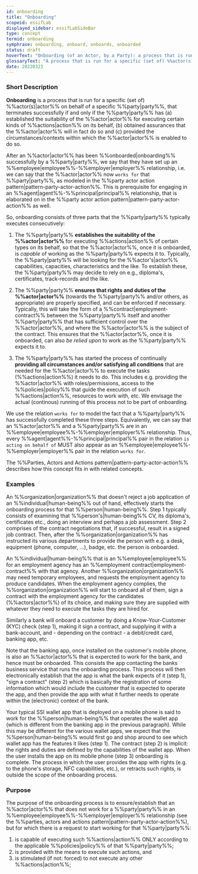 ```yaml
---
id: onboarding
title: "Onboarding"
scopeid: essifLab
displayed_sidebar: essifLabSideBar
type: concept
termid: onboarding
symphrase: onboarding, onboard, onboards, onboarded
status: draft
hoverText: "Onboarding (of an Actor, by a Party): a process that is run for this Actor on behalf of the Party, that terminates successfully if and  only if the Party has (a) established the suitability of the Actor for executing certain kinds of Actions on its behalf, (b) obtained assurances that the Actor will in fact do so and (c) provided the circumstances/contexts within which the Actor is enabled to do so."
glossaryText: "A process that is run for a specific (set of) %%actor(s)^actor%% on behalf of a specific %%party^party%%, that terminates successfully if and  only if the %%party^party%% has (a) established the suitability of the %%actor^actor%% for executing certain kinds of %%actions^action%% on its behalf, (b) obtained assurances that the %%actor^actor%% will in fact do so and (c) provided the circumstances/contexts within which the %%actor^actor%% is enabled to do so."
date: 20220323
---
```


### Short Description

**Onboarding** is a process that is run for a specific (set of) %%actor(s)|actor%% on behalf of a specific %%party|party%%, that terminates successfully if and  only if the %%party|party%% has (a) established the suitability of the %%actor|actor%% for executing certain kinds of %%actions|action%% on its behalf, (b) obtained assurances that the %%actor|actor%% will in fact do so and (c) provided the circumstances/contexts within which the %%actor|actor%% is enabled to do so.

After an %%actor|actor%% has been %%onboarded|onboarding%% successfully by a %%party|party%%, we say that they have set up an %%employee|employee%%-%%employer|employer%% relationship, i.e. we can say that the %%actor|actor%% now `works for` that %%party|party%%, as modeled in the %%party actor action pattern|pattern-party-actor-action%%. This is prerequisite for engaging in an %%agent|agent%%-%%principal|principal%% relationship, that is elaborated on in the %%party actor action pattern|pattern-party-actor-action%% as well.

So, onboarding consists of three parts that the %%party|party%% typically executes consecutively:

1. The %%party|party%% **establishes the suitability of the %%actor|actor%%** for executing %%actions|action%% of certain types on its behalf, so that the %%actor|actor%%, once it is onboarded, is *capable* of working as the %%party|party%% expects it to. Typically, the %%party|party%% will be looking for the %%actor's|actor%% capabilities, capacities, characteristics and the like. To establish these, the %%party|party%% may decide to rely on e.g., diploma's, certificates, track-records and the like.

2. The %%party|party%% **ensures that rights and duties of the %%actor|actor%%** (towards the %%party|party%% and/or others, as appropriate) are properly specified, and can be enforced if necessary. Typically, this will take the form of a %%contract|employment-contract%% between the %%party|party%% itself and another %%party|party%% that has sufficient control over the %%actor|actor%%, and where the %%actor|actor%% is the subject of the contract. This ensures that the %%actor|actor%%, once it is onboarded, can also *be relied upon* to work as the %%party|party%% expects it to.

3. The %%party|party%% has started the process of continually **providing all circumstances and/or satisfying all conditions** that are needed for the %%actor|actor%% to execute the tasks (%%actions|action%%) it needs to do. This includes e.g. providing the %%actor|actor%% with roles/permissions, access to the %%policies|policy%% that guide the execution of such %%actions|action%%, resources to work with, etc. We envisage the actual (continous) running of this process not to be part of onboarding.

We use the relation `works for` to model the fact that a %%party|party%% has successfully completed these three steps. Equivalently, we can say that an %%actor|actor%% and a %%party|party%% are in an %%employee|employee%%-%%employer|employer%% relationship. Thus, every %%agent|agent%%-%%principal|principal%% pair in the relation `is acting on behalf of` MUST also appear as an %%employee|employee%%-%%employer|employer%% pair in the relation `works for`.

The %%Parties, Actors and Actions pattern|pattern-party-actor-action%% describes how this concept fits in with related concepts.

### Examples

An %%organization|organization%% that doesn't reject a job application of an %%individual|human-being%% out of hand, effectively starts the  onboarding process for that %%person|human-being%%. Step 1 typically consists of examining that %%person's|human-being%% CV, its diploma's, certificates etc., doing an interview and perhaps a job assessment. Step 2 comprises of the contract negotiations that, if successful, result in a signed job contract. Then, after the %%organization|organization%% has instructed its various departments to provide the person with e.g. a desk, equipment (phone, computer, ...), badge, etc. the person is onboarded.

An %%individual|human-being%% that is an %%employee|employee%% for an employment agency has an %%employment contract|employment-contract%% with that agency. Another %%organization|organization%% may need temporary employees, and requests the employment agency to produce candidates. When the employment agency complies, the %%organization|organization%% will start to onboard all of them, sign a contract with the employment agency for the candidates (%%actors|actor%%) of its choice, and making sure they are supplied with whatever they need to execute the tasks they are hired for.

Similarly a bank will onboard a customer by doing a Know-Your-Customer (KYC) check (step 1), making it sign a contract, and supplying it with a bank-account, and - depending on the contract - a debit/credit card, banking app, etc.

Note that the banking app, once installed on the customer's mobile phone, is also an %%actor|actor%% that is expercted to work for the bank, and hence must be onboarded. This consists the app contacting the banks business service that runs the onboarding process. This process will then electronically establish that the app is what the bank expects of it (step 1), "sign a contract" (step 2) which is basically the registration of some information which would include the customer that is expected to operate the app, and then provide the app with what it further needs to operate within the (electronic) context of the bank.

Your typical SSI wallet app that is deployed on a mobile phone is said to work for the %%person|human-being%% that operates the wallet app (which is different from the banking app in the previous paragraph). While this may be different for the various wallet apps, we expect that the %%person|human-being%% would first go and shop around to see which wallet app has the features it likes (step 1). The contract (step 2) is implicit: the rights and duties are defined by the capabilities of the wallet app. When the user installs the app on its mobile phone (step 3) onboarding is complete. The process in which the user provides the app with rights (e.g. to the phone's storage, NFC capabilities, etc.), or retracts such rights, is outside the scope of the onboarding process.

### Purpose
The purpose of the onboarding process is to ensure/establish that an %%actor|actor%% that does not work for a %%party|party%% in an %%employee|employee%%-%%employer|employer%% relationship (see the %%parties, actors and actions pattern|pattern-party-actor-action%%), but for which there is a request to start working for that %%party|party%%:
1. is capable of executing such %%actions|action%% ONLY according to the applicable %%policies|policy%% of that %%party|party%%;
2. is provided with the means to execute such actions, and
3. is stimulated (if not: forced) to not execute any other %%actions|action%%;
